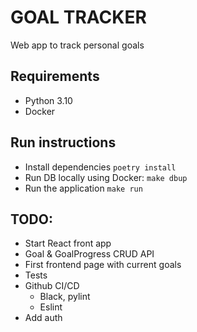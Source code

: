 # GOAL TRACKER

Web app to track personal goals

## Requirements

- Python 3.10
- Docker

## Run instructions

- Install dependencies `poetry install`
- Run DB locally using Docker: `make dbup`
- Run the application `make run`

## TODO:

- Start React front app
- Goal & GoalProgress CRUD API
- First frontend page with current goals
- Tests
- Github CI/CD
  - Black, pylint
  - Eslint
- Add auth

